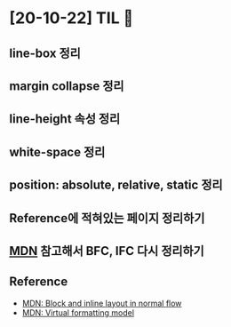 # [20-10-22] TIL 👊

## line-box 정리

## margin collapse 정리

## line-height 속성 정리

## white-space 정리

## position: absolute, relative, static 정리

## Reference에 적혀있는 페이지 정리하기

## [MDN](https://developer.mozilla.org/en-US/docs/Web/CSS/CSS_Flow_Layout/Intro_to_formatting_contexts) 참고해서 BFC, IFC 다시 정리하기

## Reference

- [MDN: Block and inline layout in normal flow](https://developer.mozilla.org/en-US/docs/Web/CSS/CSS_Flow_Layout/Block_and_Inline_Layout_in_Normal_Flow)
- [MDN: Virtual formatting model](https://developer.mozilla.org/en-US/docs/Web/CSS/Visual_formatting_model#Line_boxes)

